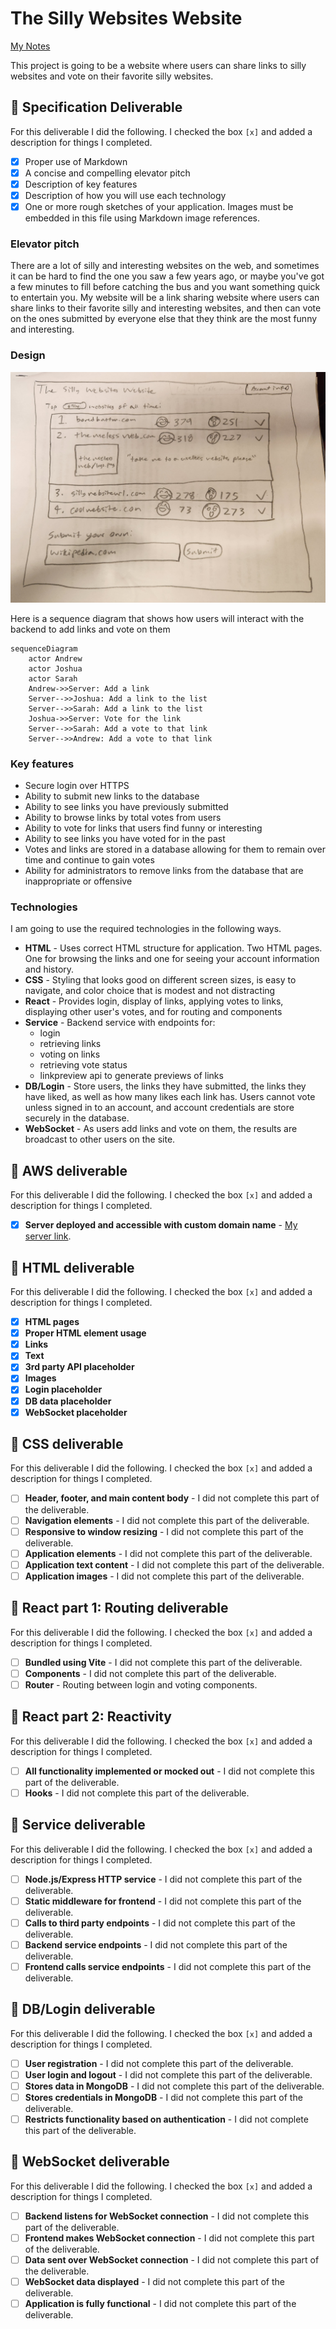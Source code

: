 # The Silly Websites Website

[My Notes](notes.md)

This project is going to be a website where users can share links to silly websites and vote on their favorite silly websites.

## 🚀 Specification Deliverable

For this deliverable I did the following. I checked the box `[x]` and added a description for things I completed.

- [x] Proper use of Markdown
- [x] A concise and compelling elevator pitch
- [x] Description of key features
- [x] Description of how you will use each technology
- [x] One or more rough sketches of your application. Images must be embedded in this file using Markdown image references.

### Elevator pitch

There are a lot of silly and interesting websites on the web, and sometimes it can be hard to find the one you saw a few years ago, or maybe you've got a few minutes to fill before catching the bus and you want something quick to entertain you. My website will be a link sharing website where users can share links to their favorite silly and interesting websites, and then can vote on the ones submitted by everyone else that they think are the most funny and interesting. 

### Design

![Design image](assets/website_picture.jpg)

Here is a sequence diagram that shows how users will interact with the backend to add links and vote on them

```mermaid
sequenceDiagram
    actor Andrew
    actor Joshua
    actor Sarah
    Andrew->>Server: Add a link
    Server-->>Joshua: Add a link to the list
    Server-->>Sarah: Add a link to the list
    Joshua->>Server: Vote for the link
    Server-->>Sarah: Add a vote to that link
    Server-->>Andrew: Add a vote to that link
```

### Key features

- Secure login over HTTPS 
- Ability to submit new links to the database
- Ability to see links you have previously submitted
- Ability to browse links by total votes from users
- Ability to vote for links that users find funny or interesting
- Ability to see links you have voted for in the past
- Votes and links are stored in a database allowing for them to remain over time and continue to gain votes
- Ability for administrators to remove links from the database that are inappropriate or offensive

### Technologies

I am going to use the required technologies in the following ways.

- **HTML** - Uses correct HTML structure for application. Two HTML pages. One for browsing the links and one for seeing your account information and history.
- **CSS** - Styling that looks good on different screen sizes, is easy to navigate, and color choice that is modest and not distracting
- **React** - Provides login, display of links, applying votes to links, displaying other user's votes, and for routing and components
- **Service** - Backend service with endpoints for:
    - login
    - retrieving links
    - voting on links
    - retrieving vote status
    - linkpreview api to generate previews of links
- **DB/Login** - Store users, the links they have submitted, the links they have liked, as well as how many likes each link has. Users cannot vote unless signed in to an account, and account credentials are store securely in the database.
- **WebSocket** - As users add links and vote on them, the results are broadcast to other users on the site.

## 🚀 AWS deliverable

For this deliverable I did the following. I checked the box `[x]` and added a description for things I completed.

- [x] **Server deployed and accessible with custom domain name** - [My server link](https://i-wanna-share-this.link/).

## 🚀 HTML deliverable

For this deliverable I did the following. I checked the box `[x]` and added a description for things I completed.

- [x] **HTML pages** 
- [x] **Proper HTML element usage** 
- [x] **Links** 
- [x] **Text**
- [x] **3rd party API placeholder**
- [x] **Images**
- [x] **Login placeholder**
- [x] **DB data placeholder**
- [x] **WebSocket placeholder**

## 🚀 CSS deliverable

For this deliverable I did the following. I checked the box `[x]` and added a description for things I completed.

- [ ] **Header, footer, and main content body** - I did not complete this part of the deliverable.
- [ ] **Navigation elements** - I did not complete this part of the deliverable.
- [ ] **Responsive to window resizing** - I did not complete this part of the deliverable.
- [ ] **Application elements** - I did not complete this part of the deliverable.
- [ ] **Application text content** - I did not complete this part of the deliverable.
- [ ] **Application images** - I did not complete this part of the deliverable.

## 🚀 React part 1: Routing deliverable

For this deliverable I did the following. I checked the box `[x]` and added a description for things I completed.

- [ ] **Bundled using Vite** - I did not complete this part of the deliverable.
- [ ] **Components** - I did not complete this part of the deliverable.
- [ ] **Router** - Routing between login and voting components.

## 🚀 React part 2: Reactivity

For this deliverable I did the following. I checked the box `[x]` and added a description for things I completed.

- [ ] **All functionality implemented or mocked out** - I did not complete this part of the deliverable.
- [ ] **Hooks** - I did not complete this part of the deliverable.

## 🚀 Service deliverable

For this deliverable I did the following. I checked the box `[x]` and added a description for things I completed.

- [ ] **Node.js/Express HTTP service** - I did not complete this part of the deliverable.
- [ ] **Static middleware for frontend** - I did not complete this part of the deliverable.
- [ ] **Calls to third party endpoints** - I did not complete this part of the deliverable.
- [ ] **Backend service endpoints** - I did not complete this part of the deliverable.
- [ ] **Frontend calls service endpoints** - I did not complete this part of the deliverable.

## 🚀 DB/Login deliverable

For this deliverable I did the following. I checked the box `[x]` and added a description for things I completed.

- [ ] **User registration** - I did not complete this part of the deliverable.
- [ ] **User login and logout** - I did not complete this part of the deliverable.
- [ ] **Stores data in MongoDB** - I did not complete this part of the deliverable.
- [ ] **Stores credentials in MongoDB** - I did not complete this part of the deliverable.
- [ ] **Restricts functionality based on authentication** - I did not complete this part of the deliverable.

## 🚀 WebSocket deliverable

For this deliverable I did the following. I checked the box `[x]` and added a description for things I completed.

- [ ] **Backend listens for WebSocket connection** - I did not complete this part of the deliverable.
- [ ] **Frontend makes WebSocket connection** - I did not complete this part of the deliverable.
- [ ] **Data sent over WebSocket connection** - I did not complete this part of the deliverable.
- [ ] **WebSocket data displayed** - I did not complete this part of the deliverable.
- [ ] **Application is fully functional** - I did not complete this part of the deliverable.
